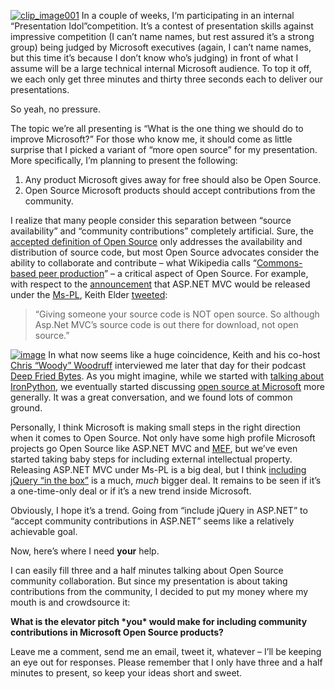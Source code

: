 [![clip\_image001](http://s3.amazonaws.com/devhawk_images/WindowsLiveWriter/af4c4ff204c4_C655/clip_image001_thumb.jpg "clip_image001")](http://s3.amazonaws.com/devhawk_images/WindowsLiveWriter/af4c4ff204c4_C655/clip_image001_2.jpg) In
a couple of weeks, I‘m participating in an internal “Presentation
Idol”competition. It’s a contest of presentation skills against
impressive competition (I can’t name names, but rest assured it’s a
strong group) being judged by Microsoft executives (again, I can’t name
names, but this time it’s because I don’t know who’s judging) in front
of what I assume will be a large technical internal Microsoft audience.
To top it off, we each only get three minutes and thirty three seconds
each to deliver our presentations.

So yeah, no pressure.

The topic we’re all presenting is “What is the one thing we should do to
improve Microsoft?” For those who know me, it should come as little
surprise that I picked a variant of “more open source” for my
presentation. More specifically, I’m planning to present the following:

1.  Any product Microsoft gives away for free should also be Open
    Source.
2.  Open Source Microsoft products should accept contributions from the
    community.

I realize that many people consider this separation between “source
availability” and “community contributions” completely artificial. Sure,
the [accepted definition of Open Source](http://opensource.org/docs/osd)
only addresses the availability and distribution of source code, but
most Open Source advocates consider the ability to collaborate and
contribute – what Wikipedia calls “[Commons-based peer
production](http://en.wikipedia.org/wiki/Commons-based_peer_production)”
– a critical aspect of Open Source. For example, with respect to the
[announcement](http://weblogs.asp.net/scottgu/archive/2009/04/01/asp-net-mvc-1-0.aspx)
that ASP.NET MVC would be released under the
[Ms-PL](http://opensource.org/licenses/ms-pl.html), Keith Elder
[tweeted](http://twitter.com/keithelder/status/1438253992):

> “Giving someone your source code is NOT open source. So although
> Asp.Net MVC’s source code is out there for download, not open source.”

[![image](http://deepfriedbytes.com/files/media/image/WindowsLiveWriter/Media_8AE9/image_thumb_4.png "image")](http://deepfriedbytes.com/podcast/episode-32-being-dynamic-about-ironpython-with-harry-pierson-ndash-part-2/ "DevHawk on DFB") In
what now seems like a huge coincidence, Keith and his co-host [Chris
“Woody” Woodruff](http://twitter.com/cwoodruff) interviewed me later
that day for their podcast [Deep Fried
Bytes](http://deepfriedbytes.com/). As you might imagine, while we
started with [talking about
IronPython](http://deepfriedbytes.com/podcast/episode-31-being-dynamic-about-ironpython-with-harry-pierson-ndash-part-1/),
we eventually started discussing [open source at
Microsoft](http://deepfriedbytes.com/podcast/episode-32-being-dynamic-about-ironpython-with-harry-pierson-ndash-part-2/)
more generally. It was a great conversation, and we found lots of common
ground.

Personally, I think Microsoft is making small steps in the right
direction when it comes to Open Source. Not only have some high profile
Microsoft projects go Open Source like ASP.NET MVC and
[MEF](http://codebetter.com/blogs/glenn.block/archive/2008/10/02/mef-going-ms-pl-the-little-engine-that-could.aspx),
but we’ve even started taking baby steps for including external
intellectual property. Releasing ASP.NET MVC under Ms-PL is a big deal,
but I think [including jQuery “in the
box”](http://weblogs.asp.net/scottgu/archive/2008/09/28/jquery-and-microsoft.aspx)
is a much, *much* bigger deal. It remains to be seen if it’s a
one-time-only deal or if it’s a new trend inside Microsoft.

Obviously, I hope it’s a trend. Going from “include jQuery in ASP.NET”
to “accept community contributions in ASP.NET” seems like a relatively
achievable goal.

Now, here’s where I need **your** help.

I can easily fill three and a half minutes talking about Open Source
community collaboration. But since my presentation is about taking
contributions from the community, I decided to put my money where my
mouth is and crowdsource it:

**What is the elevator pitch \*you\*
would make for including community contributions in Microsoft Open
Source products?**

Leave me a comment, send me an email, tweet it, whatever – I’ll be
keeping an eye out for responses. Please remember that I only have three
and a half minutes to present, so keep your ideas short and sweet.
